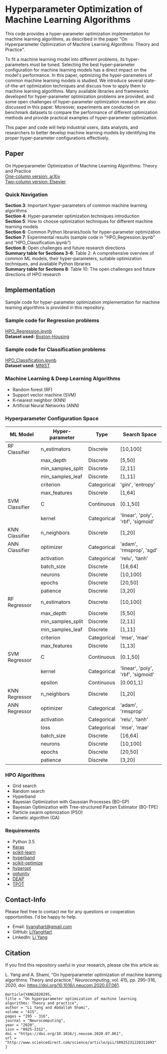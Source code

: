 # Hyperparameter Optimization of Machine Learning Algorithms

This code provides a hyper-parameter optimization implementation for machine learning algorithms, as described in the paper "On Hyperparameter Optimization of Machine Learning Algorithms: Theory and Practice".  

To fit a machine learning model into different problems, its hyper-parameters must be tuned. Selecting the best hyper-parameter configuration for machine learning models has a direct impact on the model's performance. In this paper, optimizing the hyper-parameters of common machine learning models is studied. We introduce several state-of-the-art optimization techniques and discuss how to apply them to machine learning algorithms. Many available libraries and frameworks developed for hyper-parameter optimization problems are provided, and some open challenges of hyper-parameter optimization research are also discussed in this paper. Moreover, experiments are conducted on benchmark datasets to compare the performance of different optimization methods and provide practical examples of hyper-parameter optimization.  

This paper and code will help industrial users, data analysts, and researchers to better develop machine learning models by identifying the proper hyper-parameter configurations effectively.

## Paper
On Hyperparameter Optimization of Machine Learning Algorithms: Theory and Practice  
[One-column version: arXiv](https://arxiv.org/abs/2007.15745)  
[Two-column version: Elsevier](https://www.sciencedirect.com/science/article/pii/S0925231220311693)  
### Quick Navigation
**Section 3**: Important hyper-parameters of common machine learning algorithms  
**Section 4**: Hyper-parameter optimization techniques introduction  
**Section 5**: How to choose optimization techniques for different machine learning models  
**Section 6**: Common Python libraries/tools for hyper-parameter optimization  
**Section 7**: Experimental results (sample code in "HPO_Regression.ipynb" and "HPO_Classification.ipynb")  
**Section 8**: Open challenges and future research directions  
**Summary table for Sections 3-6**: Table 2:  A comprehensive overview of common ML models, their hyper-parameters, suitable optimization techniques, and available Python libraries  
**Summary table for Sections 8**: Table 10:  The open challenges and future directions of HPO research  

## Implementation
Sample code for hyper-parameter optimization implementation for machine learning algorithms is provided in this repository.  

### Sample code for Regression problems  
[HPO_Regression.ipynb](https://github.com/LiYangHart/Hyperparameter-Optimization-of-Machine-Learning-Algorithms/blob/master/HPO_Regression.ipynb)   
**Dataset used:** [Boston-Housing](https://scikit-learn.org/stable/modules/generated/sklearn.datasets.load_boston.html)   
### Sample code for Classification problems  
[HPO_Classification.ipynb](https://github.com/LiYangHart/Hyperparameter-Optimization-of-Machine-Learning-Algorithms/blob/master/HPO_Classification.ipynb)   
**Dataset used:** [MNIST](https://scikit-learn.org/stable/modules/generated/sklearn.datasets.load_digits.html#sklearn.datasets.load_digits)   

### Machine Learning & Deep Learning Algorithms  
* Random forest (RF)
* Support vector machine (SVM)
* K-nearest neighbor (KNN)  
* Artificial Neural Networks (ANN)

### Hyperparameter Configuration Space  
|     ML Model          |     Hyper-parameter      |     Type           |     Search Space                            |
|-----------------------|--------------------------|--------------------|---------------------------------------------|
|     RF Classifier     |     n_estimators         |     Discrete       |     [10,100]                                |
|                       |     max_depth            |     Discrete       |     [5,50]                                  |
|                       |     min_samples_split    |     Discrete       |     [2,11]                                  |
|                       |     min_samples_leaf     |     Discrete       |     [1,11]                                  |
|                       |     criterion            |     Categorical    |     'gini', 'entropy'                     |
|                       |     max_features         |     Discrete       |     [1,64]                                  |
|     SVM Classifier    |     C                    |     Continuous     |     [0.1,50]                                |
|                       |     kernel               |     Categorical    |     'linear', 'poly', 'rbf', 'sigmoid'    |
|     KNN Classifier    |     n_neighbors          |     Discrete       |     [1,20]                                  |
|     ANN Classifier    |     optimizer         |     Categorical       |     'adam', 'rmsprop', 'sgd'                                |
|                       |     activation            |     Categorical       |     'relu', 'tanh'                                  |
|                       |     batch_size    |     Discrete       |     [16,64]                                  |
|                       |     neurons     |     Discrete       |     [10,100]                                  |
|                       |     epochs            |     Discrete    |     [20,50]                     |
|                       |     patience         |     Discrete       |     [3,20]                                  |
|     RF Regressor      |     n_estimators         |     Discrete       |     [10,100]                                |
|                       |     max_depth            |     Discrete       |     [5,50]                                  |
|                       |     min_samples_split    |     Discrete       |     [2,11]                                  |
|                       |     min_samples_leaf     |     Discrete       |     [1,11]                                  |
|                       |     criterion            |     Categorical    |     'mse', 'mae'                          |
|                       |     max_features         |     Discrete       |     [1,13]                                  |
|     SVM Regressor     |     C                    |     Continuous     |     [0.1,50]                                |
|                       |     kernel               |     Categorical    |     'linear', 'poly', 'rbf', 'sigmoid'    |
|                       |     epsilon              |     Continuous     |     [0.001,1]                               |
|     KNN Regressor     |     n_neighbors          |     Discrete       |     [1,20]                                  |
|     ANN Regressor     |     optimizer         |     Categorical       |     'adam', 'rmsprop'                              |
|                       |     activation            |     Categorical       |     'relu', 'tanh'                                  |
|                       |     loss            |     Categorical       |     'mse', 'mae'                                  |
|                       |     batch_size    |     Discrete       |     [16,64]                                  |
|                       |     neurons     |     Discrete       |     [10,100]                                  |
|                       |     epochs            |     Discrete    |     [20,50]                     |
|                       |     patience         |     Discrete       |     [3,20]                                  |

### HPO Algorithms  
* Grid search
* Random search
* Hyperband
* Bayesian Optimization with Gaussian Processes (BO-GP)
* Bayesian Optimization with Tree-structured Parzen Estimator (BO-TPE)
* Particle swarm optimization (PSO)
* Genetic algorithm (GA)  

### Requirements  
* Python 3.5  
* [Keras](https://keras.io/) 
* [scikit-learn](https://scikit-learn.org/stable/)  
* [hyperband](https://github.com/thuijskens/scikit-hyperband)  
* [scikit-optimize](https://github.com/scikit-optimize/scikit-optimize)  
* [hyperopt](https://github.com/hyperopt/hyperopt)  
* [optunity](https://github.com/claesenm/optunity)  
* [DEAP](https://github.com/DEAP/deap)  
* [TPOT](https://github.com/EpistasisLab/tpot)  

## Contact-Info
Please feel free to contact me for any questions or cooperation opportunities. I'd be happy to help.
* Email: [liyanghart@gmail.com](mailto:liyanghart@gmail.com)
* GitHub: [LiYangHart](https://github.com/LiYangHart)
* LinkedIn: [Li Yang](https://www.linkedin.com/in/li-yang-65a190176/)

## Citation
If you find this repository useful in your research, please cite this article as:  

L. Yang and A. Shami, “On hyperparameter optimization of machine learning algorithms: Theory and practice,” *Neurocomputing*, vol. 415, pp. 295–316, 2020, doi: https://doi.org/10.1016/j.neucom.2020.07.061.

```
@article{YANG2020295,
title = "On hyperparameter optimization of machine learning algorithms: Theory and practice",
author = "Li Yang and Abdallah Shami",
volume = "415",
pages = "295 - 316",
journal = "Neurocomputing",
year = "2020",
issn = "0925-2312",
doi = "https://doi.org/10.1016/j.neucom.2020.07.061",
url = "http://www.sciencedirect.com/science/article/pii/S0925231220311693"
}
```
